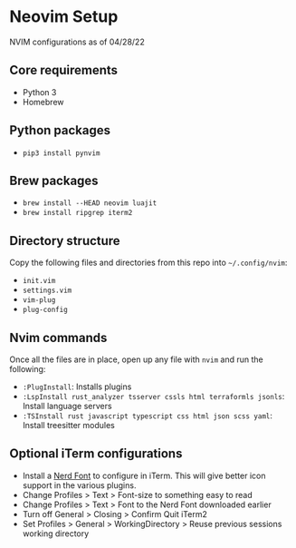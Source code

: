 # Neovim Setup
NVIM configurations as of 04/28/22

## Core requirements
- Python 3
- Homebrew

## Python packages
- `pip3 install pynvim`

## Brew packages
- `brew install --HEAD neovim luajit`
- `brew install ripgrep iterm2`

## Directory structure
Copy the following files and directories from this repo into `~/.config/nvim`:
- `init.vim`
- `settings.vim`
- `vim-plug`
- `plug-config`

## Nvim commands
Once all the files are in place, open up any file with `nvim` and run the following:
- `:PlugInstall`: Installs plugins
- `:LspInstall rust_analyzer tsserver cssls html terraformls jsonls`: Install language servers
- `:TSInstall rust javascript typescript css html json scss yaml`: Install treesitter modules

## Optional iTerm configurations
- Install a [Nerd Font](https://www.nerdfonts.com/) to configure in iTerm. This will give better icon support in the various plugins.
- Change Profiles > Text > Font-size to something easy to read
- Change Profiles > Text > Font to the Nerd Font downloaded earlier
- Turn off General > Closing > Confirm Quit iTerm2
- Set Profiles > General > WorkingDirectory > Reuse previous sessions working directory

